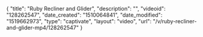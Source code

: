 {
    "title": "Ruby Recliner and Glider",
    "description": "",
    "videoid": "128262547",
    "date_created": "1510064841",
    "date_modified": "1519662973",
    "type": "captivate",
    "layout": "video",
    "url": "\/v\/ruby-recliner-and-glider-mp4\/128262547"
}